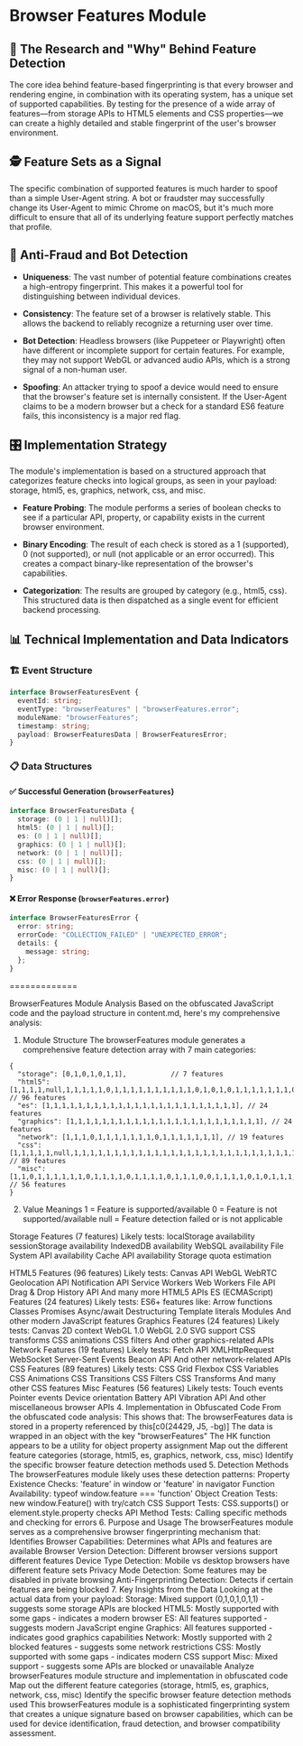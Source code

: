 # Browser Features Module

## 🔬 The Research and "Why" Behind Feature Detection

The core idea behind feature-based fingerprinting is that every browser and rendering engine, in combination with its operating system, has a unique set of supported capabilities. By testing for the presence of a wide array of features—from storage APIs to HTML5 elements and CSS properties—we can create a highly detailed and stable fingerprint of the user's browser environment.

## 🕵️ Feature Sets as a Signal

The specific combination of supported features is much harder to spoof than a simple User-Agent string. A bot or fraudster may successfully change its User-Agent to mimic Chrome on macOS, but it's much more difficult to ensure that all of its underlying feature support perfectly matches that profile.

## 🚩 Anti-Fraud and Bot Detection

- **Uniqueness**: The vast number of potential feature combinations creates a high-entropy fingerprint. This makes it a powerful tool for distinguishing between individual devices.

- **Consistency**: The feature set of a browser is relatively stable. This allows the backend to reliably recognize a returning user over time.

- **Bot Detection**: Headless browsers (like Puppeteer or Playwright) often have different or incomplete support for certain features. For example, they may not support WebGL or advanced audio APIs, which is a strong signal of a non-human user.

- **Spoofing**: An attacker trying to spoof a device would need to ensure that the browser's feature set is internally consistent. If the User-Agent claims to be a modern browser but a check for a standard ES6 feature fails, this inconsistency is a major red flag.

## 🎛️ Implementation Strategy

The module's implementation is based on a structured approach that categorizes feature checks into logical groups, as seen in your payload: storage, html5, es, graphics, network, css, and misc.

- **Feature Probing**: The module performs a series of boolean checks to see if a particular API, property, or capability exists in the current browser environment.

- **Binary Encoding**: The result of each check is stored as a 1 (supported), 0 (not supported), or null (not applicable or an error occurred). This creates a compact binary-like representation of the browser's capabilities.

- **Categorization**: The results are grouped by category (e.g., html5, css). This structured data is then dispatched as a single event for efficient backend processing.

## 📊 Technical Implementation and Data Indicators

### 🏗️ Event Structure

```typescript
interface BrowserFeaturesEvent {
  eventId: string;
  eventType: "browserFeatures" | "browserFeatures.error";
  moduleName: "browserFeatures";
  timestamp: string;
  payload: BrowserFeaturesData | BrowserFeaturesError;
}
```

### 📋 Data Structures

#### ✅ Successful Generation (`browserFeatures`)

```typescript
interface BrowserFeaturesData {
  storage: (0 | 1 | null)[];
  html5: (0 | 1 | null)[];
  es: (0 | 1 | null)[];
  graphics: (0 | 1 | null)[];
  network: (0 | 1 | null)[];
  css: (0 | 1 | null)[];
  misc: (0 | 1 | null)[];
}
```

#### ❌ Error Response (`browserFeatures.error`)

```typescript
interface BrowserFeaturesError {
  error: string;
  errorCode: "COLLECTION_FAILED" | "UNEXPECTED_ERROR";
  details: {
    message: string;
  };
}
```

=============

BrowserFeatures Module Analysis
Based on the obfuscated JavaScript code and the payload structure in content.md, here's my comprehensive analysis:

1. Module Structure
   The browserFeatures module generates a comprehensive feature detection array with 7 main categories:

```
{
  "storage": [0,1,0,1,0,1,1],           // 7 features
  "html5": [1,1,1,1,null,1,1,1,1,1,0,1,1,1,1,1,1,1,1,1,1,0,1,0,1,0,1,1,1,1,1,1,1,0,1,0,1,1,1,1,1,1,1,1,1,1,1,1,1,1,1,1,0,1,1,1,1,1,1,0,1,1,1,1,1,1,1,1,1,0,1,1,1,1,1,1,0,1,1,1,1,1,1], // 96 features
  "es": [1,1,1,1,1,1,1,1,1,1,1,1,1,1,1,1,1,1,1,1,1,1,1,1], // 24 features
  "graphics": [1,1,1,1,1,1,1,1,1,1,1,1,1,1,1,1,1,1,1,1,1,1,1,1], // 24 features
  "network": [1,1,1,0,1,1,1,1,1,1,1,0,1,1,1,1,1,1,1], // 19 features
  "css": [1,1,1,1,1,null,1,1,1,1,1,1,1,1,1,1,1,1,1,1,1,1,1,1,1,1,1,1,1,1,1,1,1,1,1,1,1,1,1,0,1,1,1,1,1,1,null,null,1,1,1,1,1,1,0,1,1,1,1,1,1,1,1,1,1,1,1,1,1,0,1,1,1,1,0,1,1,1,1,1,1,1,1,1,1,1,1,1,1,1,1,1,0], // 89 features
  "misc": [1,1,0,1,1,1,1,1,1,0,1,1,1,1,0,1,1,1,1,0,1,1,1,0,0,1,1,1,1,0,1,0,1,1,1,0,1,1,1,1,null,1,1,1,1,1,1,1,1,1,1,0,1,1,1,0] // 56 features
}
```

2.  Value Meanings
    1 = Feature is supported/available
    0 = Feature is not supported/available
    null = Feature detection failed or is not applicable

Storage Features (7 features)
Likely tests:
localStorage availability
sessionStorage availability
IndexedDB availability
WebSQL availability
File System API availability
Cache API availability
Storage quota estimation

HTML5 Features (96 features)
Likely tests:
Canvas API
WebGL
WebRTC
Geolocation API
Notification API
Service Workers
Web Workers
File API
Drag & Drop
History API
And many more HTML5 APIs
ES (ECMAScript) Features (24 features)
Likely tests:
ES6+ features like:
Arrow functions
Classes
Promises
Async/await
Destructuring
Template literals
Modules
And other modern JavaScript features
Graphics Features (24 features)
Likely tests:
Canvas 2D context
WebGL 1.0
WebGL 2.0
SVG support
CSS transforms
CSS animations
CSS filters
And other graphics-related APIs
Network Features (19 features)
Likely tests:
Fetch API
XMLHttpRequest
WebSocket
Server-Sent Events
Beacon API
And other network-related APIs
CSS Features (89 features)
Likely tests:
CSS Grid
Flexbox
CSS Variables
CSS Animations
CSS Transitions
CSS Filters
CSS Transforms
And many other CSS features
Misc Features (56 features)
Likely tests:
Touch events
Pointer events
Device orientation
Battery API
Vibration API
And other miscellaneous browser APIs 4. Implementation in Obfuscated Code
From the obfuscated code analysis:
This shows that:
The browserFeatures data is stored in a property referenced by this[c0(24429, J5, -bg)]
The data is wrapped in an object with the key "browserFeatures"
The HK function appears to be a utility for object property assignment
Map out the different feature categories (storage, html5, es, graphics, network, css, misc)
Identify the specific browser feature detection methods used 5. Detection Methods
The browserFeatures module likely uses these detection patterns:
Property Existence Checks: 'feature' in window or 'feature' in navigator
Function Availability: typeof window.feature === 'function'
Object Creation Tests: new window.Feature() with try/catch
CSS Support Tests: CSS.supports() or element.style.property checks
API Method Tests: Calling specific methods and checking for errors 6. Purpose and Usage
The browserFeatures module serves as a comprehensive browser fingerprinting mechanism that:
Identifies Browser Capabilities: Determines what APIs and features are available
Browser Version Detection: Different browser versions support different features
Device Type Detection: Mobile vs desktop browsers have different feature sets
Privacy Mode Detection: Some features may be disabled in private browsing
Anti-Fingerprinting Detection: Detects if certain features are being blocked 7. Key Insights from the Data
Looking at the actual data from your payload:
Storage: Mixed support (0,1,0,1,0,1,1) - suggests some storage APIs are blocked
HTML5: Mostly supported with some gaps - indicates a modern browser
ES: All features supported - suggests modern JavaScript engine
Graphics: All features supported - indicates good graphics capabilities
Network: Mostly supported with 2 blocked features - suggests some network restrictions
CSS: Mostly supported with some gaps - indicates modern CSS support
Misc: Mixed support - suggests some APIs are blocked or unavailable
Analyze browserFeatures module structure and implementation in obfuscated code
Map out the different feature categories (storage, html5, es, graphics, network, css, misc)
Identify the specific browser feature detection methods used
This browserFeatures module is a sophisticated fingerprinting system that creates a unique signature based on browser capabilities, which can be used for device identification, fraud detection, and browser compatibility assessment.
